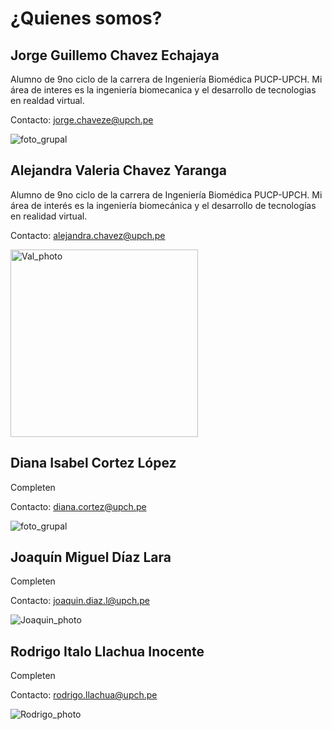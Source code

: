 # ¿Quienes somos?

## Jorge Guillemo Chavez Echajaya
Alumno de 9no ciclo de la carrera de Ingeniería Biomédica PUCP-UPCH. Mi área de interes es la ingeniería biomecanica y el desarrollo de tecnologias en realdad virtual.

Contacto: jorge.chaveze@upch.pe

![foto_grupal](../../../Documentación/Imagenes/foto_grupal.jpg)

## Alejandra Valeria Chavez Yaranga
Alumno de 9no ciclo de la carrera de Ingeniería Biomédica PUCP-UPCH. Mi área de interés es la ingeniería biomecánica y el desarrollo de tecnologías en realidad virtual.

Contacto: [alejandra.chavez@upch.pe](mailto:alejandra.chavez@upch.pe)

<img src="../../../Documentación/Imagenes/Val_photo.jpeg" alt="Val_photo" width="300"/>

## Diana Isabel Cortez López
Completen

Contacto: diana.cortez@upch.pe

![foto_grupal](../../../Documentación/Imagenes/foto_grupal.jpg)

## Joaquín Miguel Díaz Lara
Completen

Contacto: joaquin.diaz.l@upch.pe

![Joaquin_photo](../../../Documentación/Imagenes/Joaquin_photo.jpeg)

## Rodrigo Italo Llachua Inocente  
Completen

Contacto: rodrigo.llachua@upch.pe

![Rodrigo_photo](../../../Documentación/Imagenes/Rodrigo_photo.jpeg)
